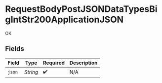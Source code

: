 # RequestBodyPostJSONDataTypesBigIntStr200ApplicationJSON

OK


## Fields

| Field              | Type               | Required           | Description        |
| ------------------ | ------------------ | ------------------ | ------------------ |
| `json`             | *String*           | :heavy_check_mark: | N/A                |